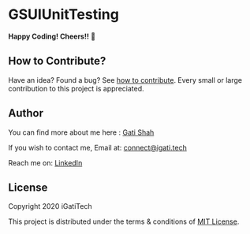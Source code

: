 # GSUIUnitTesting

**Happy Coding! Cheers!!** 🥂 

## How to Contribute?

Have an idea? Found a bug? See [how to contribute](https://github.com/igatitech/GSUIUnitTesting/blob/master/CONTRIBUTION.md). Every small or large contribution to this project is appreciated.

## Author
You can find more about me here : [Gati Shah](https://igati.tech)

If you wish to contact me, 
Email at: [connect@igati.tech](connect@igati.tech)

Reach me on: [LinkedIn](https://www.linkedin.com/in/igatitech/)

## License
Copyright 2020 iGatiTech

This project is distributed under the terms & conditions of [MIT License](https://github.com/igatitech/GSUIUnitTesting/blob/master/LICENSE).
